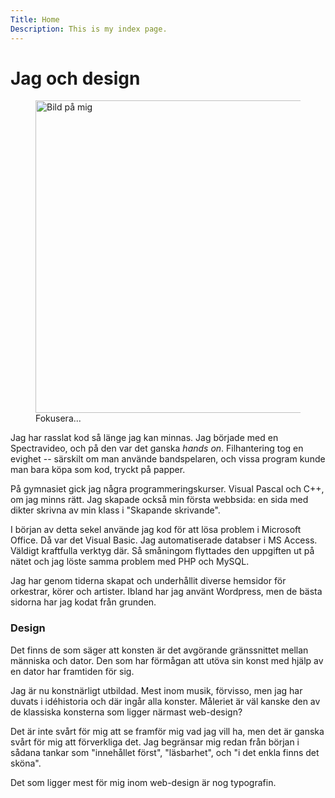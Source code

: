 ```yaml
---
Title: Home
Description: This is my index page.
---
```


# Jag och design

<figure>
    <img src="image/hasselblad.jpg" width="500" alt="Bild på mig">
    <figcaption>Fokusera...</figcaption>
</figure>

Jag har rasslat kod så länge jag kan minnas. Jag började med en Spectravideo,
och på den var det ganska _hands on_. Filhantering tog en evighet -- särskilt
om man använde bandspelaren, och vissa program kunde man bara köpa som kod,
tryckt på papper.

På gymnasiet gick jag några programmeringskurser. Visual Pascal och C++, om jag
minns rätt. Jag skapade också min första webbsida: en sida med dikter skrivna
av min klass i "Skapande skrivande".</p>

I början av detta sekel använde jag kod för att lösa problem i Microsoft
Office. Då var det Visual Basic. Jag automatiserade databser i MS Access.
Väldigt kraftfulla verktyg där. Så småningom flyttades den uppgiften ut på
nätet och jag löste samma problem med PHP och MySQL.

Jag har genom tiderna skapat och underhållit diverse hemsidor för orkestrar,
körer och artister. Ibland har jag använt Wordpress, men de bästa sidorna
har jag kodat från grunden.

### Design

Det finns de som säger att konsten är det avgörande gränssnittet mellan
människa och dator. Den som har förmågan att utöva sin konst med hjälp
av en dator har framtiden för sig.

Jag är nu konstnärligt utbildad. Mest inom musik, förvisso, men jag har
duvats i idéhistoria och där ingår alla konster. Måleriet är väl kanske
den av de klassiska konsterna som ligger närmast web-design?

Det är inte svårt för mig att se framför mig vad jag vill ha, men det är
ganska svårt för mig att förverkliga det. Jag begränsar mig redan från
början i sådana tankar som "innehållet först", "läsbarhet", och "i det
enkla finns det sköna".

Det som ligger mest för mig inom web-design är nog typografin.
